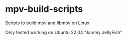 # mpv-build-scripts

Scripts to build mpv and libmpv on Linux

Only tested working on Ubuntu 22.04 "Jammy JellyFish"
